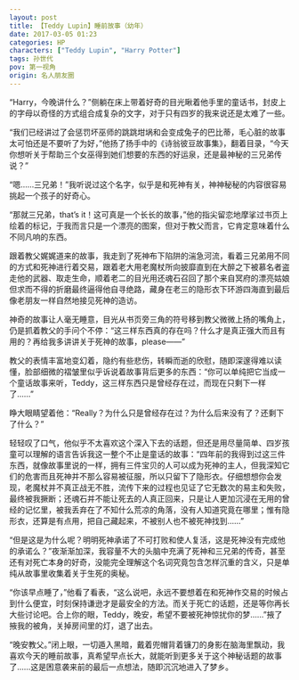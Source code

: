 ```yaml
---
layout: post
title: 【Teddy Lupin】睡前故事（幼年）
date: 2017-03-05 01:23
categories: HP
characters: ["Teddy Lupin", "Harry Potter"]
tags: 孙世代
pov: 第一视角
origin: 名人朋友圈
---
```


“Harry，今晚讲什么？”侧躺在床上带着好奇的目光瞅着他手里的童话书，封皮上的字母以奇怪的方式组合成复杂的文字，对于只有四岁的我来说还是太难了一些。

“我们已经讲过了会惩罚坏巫师的跳跳坩埚和会变成兔子的巴比蒂，毛心脏的故事太可怕还是不要听了为好，”他扬了扬手中的《诗翁彼豆故事集》，翻着目录，“今天你想听关于帮助三个女巫得到她们想要的东西的好运泉，还是最神秘的三兄弟传说？”

“嗯……三兄弟！”我听说过这个名字，似乎是和死神有关，神神秘秘的内容很容易挑起一个孩子的好奇心。

“那就三兄弟，that’s it！这可真是一个长长的故事，”他的指尖留恋地摩挲过书页上绘着的标记，于我而言只是一个漂亮的图案，但对于教父而言，它肯定意味着什么不同凡响的东西。

跟着教父娓娓道来的故事，我走到了死神布下陷阱的湍急河流，看着三兄弟用不同的方式和死神进行着交易，跟着老大用老魔杖所向披靡直到在大醉之下被慕名者盗走他的武器、取走生命，顺着老二的目光用还魂石召回了那个来自冥府的漂亮姑娘但求而不得的折磨最终逼得他自寻绝路，藏身在老三的隐形衣下环游四海直到最后像老朋友一样自然地接见死神的造访。

神奇的故事让人毫无睡意，目光从书页旁三角的符号移到教父微微上扬的嘴角上，仍是抓着教父的手问个不停：“这三样东西真的存在吗？什么才是真正强大而且有用的？再给我多讲讲关于死神的故事，please——”

教父的表情丰富地变幻着，隐约有些悲伤，转瞬而逝的欣慰，随即深邃得难以读懂，脸部细微的褶皱里似乎诉说着故事背后更多的东西：“你可以单纯把它当成一个童话故事来听，Teddy，这三样东西只是曾经存在过，而现在只剩下一样了……”

睁大眼睛望着他：“Really？为什么只是曾经存在过？为什么后来没有了？还剩下了什么？”

轻轻叹了口气，他似乎不太喜欢这个深入下去的话题，但还是用尽量简单、四岁孩童可以理解的语言告诉我这一整个不止是童话的故事：“四年前的我得到过这三件东西，就像故事里说的一样，拥有三件宝贝的人可以成为死神的主人，但我深知它们的危害而且死神并不那么容易被征服，所以只留下了隐形衣。仔细想想你会发现，老魔杖并不真正战无不胜，流传下来的过程也见证了它无数次的易主和失败，最终被我撅断；还魂石并不能让死去的人真正回来，只是让人更加沉浸在无用的曾经的记忆里，被我丢弃在了不知什么荒凉的角落，没有人知道究竟在哪里；惟有隐形衣，还算是有点用，把自己藏起来，不被别人也不被死神找到……”

“但是这是为什么呢？明明死神承诺了不可打败和使人复活，这是死神没有完成他的承诺么？”夜渐渐加深，我容量不大的头脑中充满了死神和三兄弟的传奇，甚至还有对死亡本身的好奇，没能完全理解这个名词究竟包含怎样沉重的含义，只是单纯从故事里收集着关于生死的奥秘。

“你该早点睡了，”他看了看表，“这么说吧，永远不要想着在和死神作交易的时候占到什么便宜，时刻保持谦逊才是最安全的方法。而关于死亡的话题，还是等你再长大些讨论吧。合上你的眼，Teddy，晚安，希望不要被死神惊扰你的梦……”掖了掖我的被角，关掉房间里的灯，退了出去。

“晚安教父。”闭上眼，一切遁入黑暗，戴着兜帽背着镰刀的身影在脑海里飘动，我喜欢今天的睡前故事，真希望早点长大，就能听到更多关于这个神秘话题的故事了……这是困意袭来前的最后一点想法，随即沉沉地进入了梦乡。
